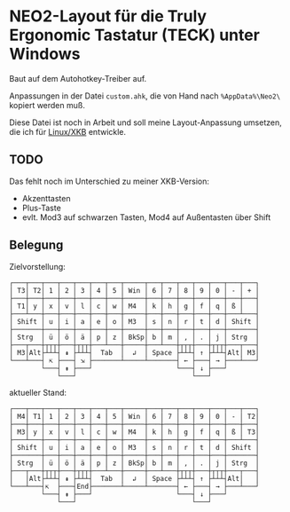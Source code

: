 NEO2-Layout für die Truly Ergonomic Tastatur (TECK) unter Windows
=================================================================

Baut auf dem Autohotkey-Treiber auf.

Anpassungen in der Datei `custom.ahk`, die von Hand nach `%AppData%\Neo2\` kopiert werden muß.

Diese Datei ist noch in Arbeit und soll meine Layout-Anpassung umsetzen, die ich für [Linux/XKB](https://github.com/effjot/xkb-neo/blob/neo-layout/DESIGN.md) entwickle.


TODO
----

Das fehlt noch im Unterschied zu meiner XKB-Version:

 * Akzenttasten
 * Plus-Taste
 * evlt. Mod3 auf schwarzen Tasten, Mod4 auf Außentasten über Shift


Belegung
--------

Zielvorstellung:

    ┌───┬───┬───┬───┬───┬───┬───┬─────┬───┬───┬───┬───┬───┬───┬───┐
    │ T3│ T2│ 1 │ 2 │ 3 │ 4 │ 5 │ Win │ 6 │ 7 │ 8 │ 9 │ 0 │ - │ + │
    ├───┼───┼───┼───┼───┼───┼───┼─────┼───┼───┼───┼───┼───┼───┼───┤
    │ T1│ y │ x │ v │ l │ c │ w │ M4  │ k │ h │ g │ f │ q │ ß │   │
    ├───┴───┼───┼───┼───┼───┼───┼─────┼───┼───┼───┼───┼───┼───┴───┤
    │ Shift │ u │ i │ a │ e │ o │ M3  │ s │ n │ r │ t │ d │ Shift │
    ├───────┼───┼───┼───┼───┼───┼─────┼───┼───┼───┼───┼───┼───────┤
    │ Strg  │ ü │ ö │ ä │ p │ z │ BkSp│ b │ m │ , │ . │ j │ Strg  │
    ├───┬───┼┬┬┬┼───┼┬┬┬┼───┴───┼─────┼───┴───┼┬┬┬┼───┼┬┬┬┼───┬───┤
    │ M3│Alt├┴┴┴┤ ⇞ ├┴┴┴┤  Tab  │  ↲  │ Space ├┴┴┴┤ ↑ ├┴┴┴┤Alt│ M3│
    └───┴───┤ ⇱ ├───┤ ⇲ ├───────┴─────┴───────┤ ← ├───┤ → ├───┴───┘
            └───┤ ⇟ ├───┘                     └───┤ ↓ ├───┘
                └───┘                             └───┘


aktueller Stand:

    ┌───┬───┬───┬───┬───┬───┬───┬─────┬───┬───┬───┬───┬───┬───┬───┐
    │ M4│ T1│ 1 │ 2 │ 3 │ 4 │ 5 │ Win │ 6 │ 7 │ 8 │ 9 │ 0 │ - │ T2│
    ├───┼───┼───┼───┼───┼───┼───┼─────┼───┼───┼───┼───┼───┼───┼───┤
    │ M3│ y │ x │ v │ l │ c │ w │ M4  │ k │ h │ g │ f │ q │ ß │ T3│
    ├───┴───┼───┼───┼───┼───┼───┼─────┼───┼───┼───┼───┼───┼───┴───┤
    │ Shift │ u │ i │ a │ e │ o │ M3  │ s │ n │ r │ t │ d │ Shift │
    ├───────┼───┼───┼───┼───┼───┼─────┼───┼───┼───┼───┼───┼───────┤
    │ Strg  │ ü │ ö │ ä │ p │ z │ BkSp│ b │ m │ , │ . │ j │ Strg  │
    ├───┬───┼┬┬┬┼───┼┬┬┬┼───┴───┼─────┼───┴───┼┬┬┬┼───┼┬┬┬┼───┬───┤
    │   │Alt├┴┴┴┤ ⇞ ├┴┴┴┤  Tab  │  ↲  │ Space ├┴┴┴┤ ↑ ├┴┴┴┤Alt│   │
    └───┴───┤⇱  ├───┤End├───────┴─────┴───────┤ ← ├───┤ → ├───┴───┘
            └───┤ ⇟ ├───┘                     └───┤ ↓ ├───┘
                └───┘                             └───┘
